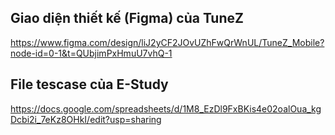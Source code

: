 ## Giao diện thiết kế (Figma) của TuneZ
https://www.figma.com/design/liJ2yCF2JOvUZhFwQrWnUL/TuneZ_Mobile?node-id=0-1&t=QUbjimPxHmuU7vhQ-1

## File tescase của E-Study
https://docs.google.com/spreadsheets/d/1M8_EzDl9FxBKis4e02oalOua_kgDcbi2i_7eKz8OHkI/edit?usp=sharing
